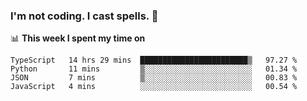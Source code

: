 ### I'm not coding. I cast spells. 🎩

📊 **This week I spent my time on**
<!--START_SECTION:waka-->
```text
TypeScript   14 hrs 29 mins  ████████████████████████▒   97.27 % 
Python       11 mins         ▒░░░░░░░░░░░░░░░░░░░░░░░░   01.34 % 
JSON         7 mins          ▒░░░░░░░░░░░░░░░░░░░░░░░░   00.83 % 
JavaScript   4 mins          ░░░░░░░░░░░░░░░░░░░░░░░░░   00.54 % 
```
<!--END_SECTION:waka-->
